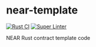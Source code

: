 # near-template

[![Rust CI](https://github.com/Akagi201/near-template/actions/workflows/ci.yml/badge.svg)](https://github.com/Akagi201/near-template/actions/workflows/ci.yml) [![Super Linter](https://github.com/Akagi201/near-template/actions/workflows/super_linter.yml/badge.svg)](https://github.com/Akagi201/near-template/actions/workflows/super_linter.yml)

NEAR Rust contract template code
